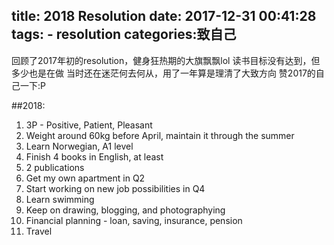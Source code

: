title: 2018 Resolution
date: 2017-12-31 00:41:28
tags:
    - resolution
categories:致自己
---

回顾了2017年初的resolution，健身狂热期的大旗飘飘lol 
读书目标没有达到，但多少也是在做
当时还在迷茫何去何从，用了一年算是理清了大致方向
赞2017的自己一下:P

##2018:
1. 3P - Positive, Patient, Pleasant
2. Weight around 60kg before April, maintain it through the summer 
3. Learn Norwegian, A1 level
4. Finish 4 books in English, at least
5. 2 publications
6. Get my own apartment in Q2
7. Start working on new job possibilities in Q4
8. Learn swimming
9. Keep on drawing, blogging, and photographying
10. Financial planning - loan, saving, insurance, pension
11. Travel
